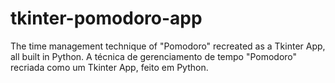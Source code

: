 # tkinter-pomodoro-app
 The time management technique of "Pomodoro" recreated as a Tkinter App, all built in Python. A técnica de gerenciamento de tempo "Pomodoro" recriada como um Tkinter App, feito em Python.
